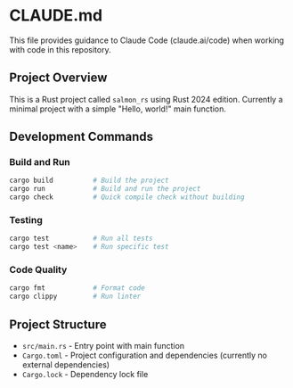 # CLAUDE.md

This file provides guidance to Claude Code (claude.ai/code) when working with code in this repository.

## Project Overview

This is a Rust project called `salmon_rs` using Rust 2024 edition. Currently a minimal project with a simple "Hello, world!" main function.

## Development Commands

### Build and Run
```bash
cargo build          # Build the project
cargo run            # Build and run the project
cargo check          # Quick compile check without building
```

### Testing
```bash
cargo test           # Run all tests
cargo test <name>    # Run specific test
```

### Code Quality
```bash
cargo fmt            # Format code
cargo clippy         # Run linter
```

## Project Structure

- `src/main.rs` - Entry point with main function
- `Cargo.toml` - Project configuration and dependencies (currently no external dependencies)
- `Cargo.lock` - Dependency lock file